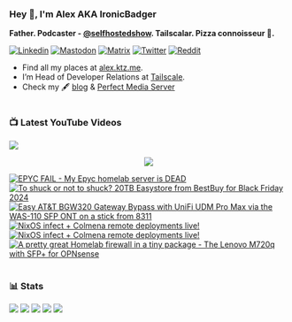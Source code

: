 ### Hey 👋, I'm Alex AKA IronicBadger

**Father. Podcaster - [@selfhostedshow](https://selfhosted.show/). Tailscalar. Pizza connoisseur 🍕.**

[![Linkedin](https://img.shields.io/badge/LinkedIn-0077B5?style=for-the-badge&logo=linkedin&logoColor=white)](https://www.linkedin.com/in/alex-kretzschmar)
[![Mastodon](https://img.shields.io/badge/-MASTODON-%232B90D9?style=for-the-badge&logo=mastodon&logoColor=white)](https://techhub.social/@ironicbadger)
[![Matrix](https://img.shields.io/badge/matrix-000000?style=for-the-badge&logo=Matrix&logoColor=white)](https://matrix.to/#/#self-hosted:matrix.org)
[![Twitter](https://img.shields.io/badge/Twitter-1DA1F2?style=for-the-badge&logo=twitter&logoColor=white)](https://twitter.com/IronicBadger)
[![Reddit](https://img.shields.io/badge/Reddit-FF4500?style=for-the-badge&logo=reddit&logoColor=white)](https://www.reddit.com/user/Ironicbadger)

- Find all my places at [alex.ktz.me](https://alex.ktz.me).
- I’m Head of Developer Relations at [Tailscale](https://tailscale.com/).
- Check my 🖋 [blog](http://blog.ktz.me/) & [Perfect Media Server](https://perfectmediaserver.com/)

#

### 📺  Latest YouTube Videos
[<img src="https://custom-icon-badges.demolab.com/badge/-Subscribe%20For%20More-red?style=for-the-badge&logo=video&logoColor=white"/>](https://www.youtube.com/c/ktzsystems?sub_confirmation=1)

 <p align="center">
 <img src="https://user-images.githubusercontent.com/45159366/231567398-e4420e3d-2b98-4769-9243-b6d14aa2c1ef.png">
</p>

<!-- BEGIN YOUTUBE-CARDS -->
[![EPYC FAIL - My Epyc homelab server is DEAD](https://ytcards.demolab.com/?id=5r4X4SIm4f4&title=EPYC+FAIL+-+My+Epyc+homelab+server+is+DEAD&lang=en&timestamp=1741296372&background_color=%230d1117&title_color=%23ffffff&stats_color=%23dedede&max_title_lines=1&width=250&border_radius=5 "EPYC FAIL - My Epyc homelab server is DEAD")](https://www.youtube.com/watch?v=5r4X4SIm4f4)
[![To shuck or not to shuck? 20TB Easystore from BestBuy for Black Friday 2024](https://ytcards.demolab.com/?id=c2mvIbY9n28&title=To+shuck+or+not+to+shuck%3F+20TB+Easystore+from+BestBuy+for+Black+Friday+2024&lang=en&timestamp=1732740469&background_color=%230d1117&title_color=%23ffffff&stats_color=%23dedede&max_title_lines=1&width=250&border_radius=5 "To shuck or not to shuck? 20TB Easystore from BestBuy for Black Friday 2024")](https://www.youtube.com/watch?v=c2mvIbY9n28)
[![Easy AT&T BGW320 Gateway Bypass with UniFi UDM Pro Max via the WAS-110 SFP ONT on a stick from 8311](https://ytcards.demolab.com/?id=BluDAuSU1T4&title=Easy+AT%26T+BGW320+Gateway+Bypass+with+UniFi+UDM+Pro+Max+via+the+WAS-110+SFP+ONT+on+a+stick+from+8311&lang=en&timestamp=1728666054&background_color=%230d1117&title_color=%23ffffff&stats_color=%23dedede&max_title_lines=1&width=250&border_radius=5 "Easy AT&T BGW320 Gateway Bypass with UniFi UDM Pro Max via the WAS-110 SFP ONT on a stick from 8311")](https://www.youtube.com/watch?v=BluDAuSU1T4)
[![NixOS infect + Colmena remote deployments live!](https://ytcards.demolab.com/?id=h_aLCkhsXPo&title=NixOS+infect+%2B+Colmena+remote+deployments+live%21&lang=en&timestamp=1728222356&background_color=%230d1117&title_color=%23ffffff&stats_color=%23dedede&max_title_lines=1&width=250&border_radius=5 "NixOS infect + Colmena remote deployments live!")](https://www.youtube.com/watch?v=h_aLCkhsXPo)
[![NixOS infect + Colmena remote deployments live!](https://ytcards.demolab.com/?id=H1DvhHrX0qg&title=NixOS+infect+%2B+Colmena+remote+deployments+live%21&lang=en&timestamp=1728215265&background_color=%230d1117&title_color=%23ffffff&stats_color=%23dedede&max_title_lines=1&width=250&border_radius=5 "NixOS infect + Colmena remote deployments live!")](https://www.youtube.com/watch?v=H1DvhHrX0qg)
[![A pretty great Homelab firewall in a tiny package - The Lenovo M720q with SFP+ for OPNsense](https://ytcards.demolab.com/?id=oZeRlcrVSXM&title=A+pretty+great+Homelab+firewall+in+a+tiny+package+-+The+Lenovo+M720q+with+SFP%2B+for+OPNsense&lang=en&timestamp=1727140523&background_color=%230d1117&title_color=%23ffffff&stats_color=%23dedede&max_title_lines=1&width=250&border_radius=5 "A pretty great Homelab firewall in a tiny package - The Lenovo M720q with SFP+ for OPNsense")](https://www.youtube.com/watch?v=oZeRlcrVSXM)
<!-- END YOUTUBE-CARDS -->
#

### 📊 Stats
![](https://github-profile-summary-cards.vercel.app/api/cards/profile-details?username=IronicBadger&theme=radical)
![](https://github-profile-summary-cards.vercel.app/api/cards/repos-per-language?username=IronicBadger&theme=radical)
![](https://github-profile-summary-cards.vercel.app/api/cards/most-commit-language?username=IronicBadger&theme=radical)
![](https://github-profile-summary-cards.vercel.app/api/cards/stats?username=IronicBadger&theme=radical)
![](https://github-profile-summary-cards.vercel.app/api/cards/productive-time?username=IronicBadger&theme=radical)

<!-- - 🔭 I’m currently working on ...
- 🌱 I’m currently learning ...
- 👯 I’m looking to collaborate on ...
- 🤔 I’m looking for help with ...
- 💬 Ask me about ... -->
